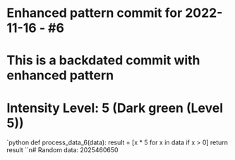 ﻿# Enhanced pattern commit for 2022-11-16 - #6
# This is a backdated commit with enhanced pattern
# Intensity Level: 5 (Dark green (Level 5))
`python
def process_data_6(data):
    result = [x * 5 for x in data if x > 0]
    return result
``n# Random data: 2025460650

